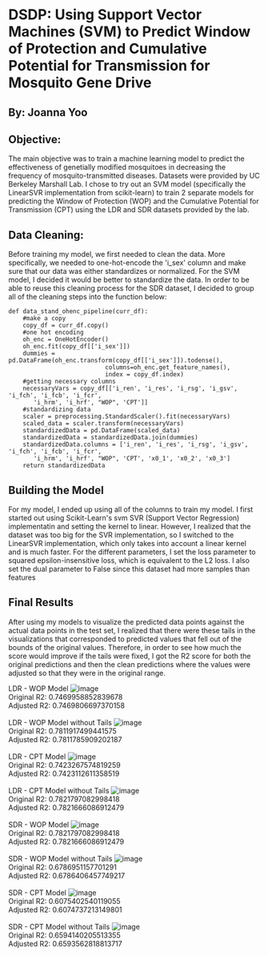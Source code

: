 # DSDP: Using Support Vector Machines (SVM) to Predict Window of Protection and Cumulative Potential for Transmission for Mosquito Gene Drive

## By: Joanna Yoo

## Objective:
The main objective was to train a machine learning model to predict the effectiveness of genetially modified mosquitoes in decreasing the frequency of mosquito-transmitted diseases. Datasets were provided by UC Berkeley Marshall Lab. I chose to try out an SVM model (specifically the LinearSVR implementation from scikit-learn) to train 2 separate models for predicting the Window of Protection (WOP) and the Cumulative Potential for Transmission (CPT) using the LDR and SDR datasets provided by the lab.

## Data Cleaning:
Before training my model, we first needed to clean the data. More specifically, we needed to one-hot-encode the 'i_sex' column and make sure that our data was either standardizes or normalized. For the SVM model, I decided it would be better to standardize the data. In order to be able to reuse this cleaning process for the SDR dataset, I decided to group all of the cleaning steps into the function below:

```
def data_stand_ohenc_pipeline(curr_df):
    #make a copy
    copy_df = curr_df.copy()
    #one hot encoding
    oh_enc = OneHotEncoder()
    oh_enc.fit(copy_df[['i_sex']])
    dummies = pd.DataFrame(oh_enc.transform(copy_df[['i_sex']]).todense(), 
                           columns=oh_enc.get_feature_names(),
                           index = copy_df.index)
    #getting necessary columns
    necessaryVars = copy_df[['i_ren', 'i_res', 'i_rsg', 'i_gsv', 'i_fch', 'i_fcb', 'i_fcr',
       'i_hrm', 'i_hrf', "WOP", 'CPT']]
    #standardizing data
    scaler = preprocessing.StandardScaler().fit(necessaryVars)
    scaled_data = scaler.transform(necessaryVars)
    standardizedData = pd.DataFrame(scaled_data)
    standardizedData = standardizedData.join(dummies)
    standardizedData.columns = ['i_ren', 'i_res', 'i_rsg', 'i_gsv', 'i_fch', 'i_fcb', 'i_fcr',
       'i_hrm', 'i_hrf', "WOP", 'CPT', 'x0_1', 'x0_2', 'x0_3']
    return standardizedData
```
## Building the Model
For my model, I ended up using all of the columns to train my model. I first started out using Scikit-Learn's svm SVR (Support Vector Regression) implementatin and setting the kernel to linear. However, I realized that the dataset was too big for the SVR implementation, so I switched to the LinearSVR implementation, which only takes into account a linear kernel and is much faster. For the different parameters, I set the loss parameter to squared epsilon-insensitive loss, which is equivalent to the L2 loss. I also set the dual parameter to False since this dataset had more samples than features

## Final Results
After using my models to visualize the predicted data points against the actual data points in the test set, I realized that there were these tails in the visualizations that corresponded to predicted values that fell out of the bounds of the original values. Therefore, in order to see how much the score would improve if the tails were fixed, I got the R2 score for both the original predictions and then the clean predictions where the values were adjusted so that they were in the original range.

LDR - WOP Model
![image](/FinalFigures/LDR_WOP/original.png)  
Original R2:  0.7469958852839678  
Adjusted R2:  0.7469806697370158  
<br />
LDR - WOP Model without Tails
![image](/FinalFigures/LDR_WOP/clean.png)  
Original R2:  0.7811917499441575  
Adjusted R2:  0.7811785909202187  
<br />
LDR - CPT Model
![image](/FinalFigures/LDR_CPT/original.png)  
Original R2:  0.7423267574819259  
Adjusted R2:  0.7423112611358519  
<br />
LDR - CPT Model without Tails
![image](/FinalFigures/LDR_CPT/clean.png)  
Original R2:  0.7821797082998418  
Adjusted R2:  0.7821666086912479  
<br />
SDR - WOP Model
![image](/FinalFigures/SDR_WOP/original.png)  
Original R2:  0.7821797082998418  
Adjusted R2:  0.7821666086912479  
<br />
SDR - WOP Model without Tails
![image](/FinalFigures/SDR_WOP/clean.png)  
Original R2:  0.6786951157701291  
Adjusted R2:  0.6786406457749217  
<br />
SDR - CPT Model
![image](/FinalFigures/SDR_CPT/original.png)  
Original R2:  0.6075402540119055  
Adjusted R2:  0.6074737213149801  
<br />
SDR - CPT Model without Tails
![image](/FinalFigures/SDR_CPT/clean.png)  
Original R2:  0.6594140205513355  
Adjusted R2:  0.6593562818813717  

